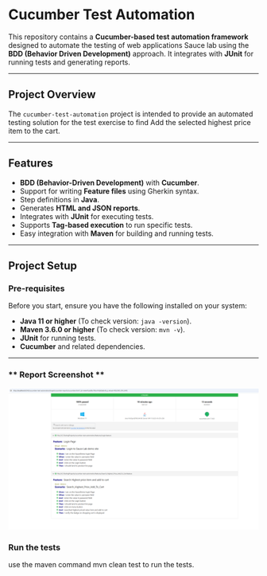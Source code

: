 # Cucumber Test Automation

This repository contains a **Cucumber-based test automation framework** designed to automate the testing of web applications Sauce lab using the **BDD (Behavior Driven Development)** approach. It integrates with **JUnit** for running tests and generating reports.

---

## **Project Overview**

The `cucumber-test-automation` project is intended to provide an automated testing solution for the test exercise to find Add the selected highest price item to the cart. 

---

## **Features**

- **BDD (Behavior-Driven Development)** with **Cucumber**.
- Support for writing **Feature files** using Gherkin syntax.
- Step definitions in **Java**.
- Generates **HTML and JSON reports**.
- Integrates with **JUnit** for executing tests.
- Supports **Tag-based execution** to run specific tests.
- Easy integration with **Maven** for building and running tests.

---

## **Project Setup**

### **Pre-requisites**

Before you start, ensure you have the following installed on your system:

- **Java 11 or higher** (To check version: `java -version`).
- **Maven 3.6.0 or higher** (To check version: `mvn -v`).
- **JUnit** for running tests.
- **Cucumber** and related dependencies.

---


### ** Report Screenshot **

![img.png](img.png)


### **Run the tests**

use the maven command mvn clean test  to run the tests. 



